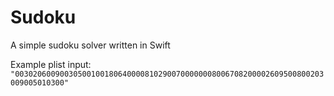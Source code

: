 # Sudoku
A simple sudoku solver written in Swift

Example plist input:
``"003020600900305001001806400008102900700000008006708200002609500800203009005010300"``
